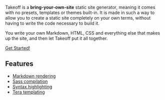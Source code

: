 <!-- Metadata
is_draft = false
template = "homepage.html"
-->

<section class="page-main">

<div class="blurb">

Takeoff is a **bring-your-own-site** static site generator, meaning it comes with no presets, templates or themes built-in. It is made in such a way to allow you to create a static site completely on your own terms, without having to write the code necessary to build it.

You write your own Markdown, HTML, CSS and everything else that makes up the site, and then let Takeoff put it all together.
</div>

<p class="get-started">
  <a href="/get-started/overview">Get Started!</a>
</p>

</section>

<section class="page-main">

<div class="features">

## Features

* [Markdown rendering](/docs/markdown)
* [Sass compilation](/docs/sass)
* [Syntax highlighting](/docs/syntax-highlighting)
* [Tera templating](/docs/templating)
</div>

</section>
